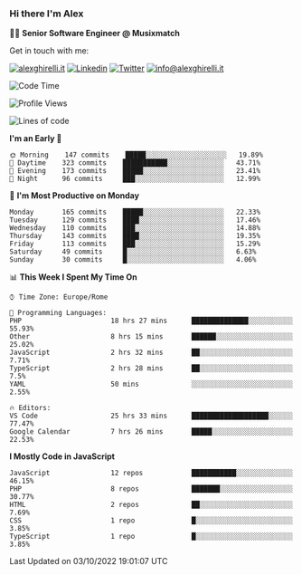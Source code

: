 ### Hi there I'm Alex

👨‍💻 __Senior Software Engineer @ Musixmatch__

Get in touch with me:

[![alexghirelli.it](https://img.shields.io/static/v1?label=alexghirelli.it&message=%20&color=red&logo=&style=flat-square&logoColor=white)](https://www.alexghirelli.it/)
[![Linkedin](https://img.shields.io/static/v1?label=Linkedin&message=%20&color=blue&logo=Linkedin&style=flat-square&logoColor=white)](https://linkedin.com/in/alexghirelli)
[![Twitter](https://img.shields.io/static/v1?label=Twitter&message=%20&color=blue&logo=Twitter&style=flat-square&logoColor=white)](https://twitter.com/alexGhirelli)
[![info@alexghirelli.it](https://img.shields.io/static/v1?label=info@alexghirelli.it&message=%20&color=red&logo=gmail&style=flat-square&logoColor=white)](mailto:info@alexghirelli.it)

<!--START_SECTION:waka-->
![Code Time](http://img.shields.io/badge/Code%20Time-7%2C017%20hrs%2011%20mins-blue)

![Profile Views](http://img.shields.io/badge/Profile%20Views-102-blue)

![Lines of code](https://img.shields.io/badge/From%20Hello%20World%20I%27ve%20Written-787%20Thousand%20lines%20of%20code-blue)

**I'm an Early 🐤** 

```text
🌞 Morning    147 commits    █████░░░░░░░░░░░░░░░░░░░░   19.89% 
🌆 Daytime    323 commits    ███████████░░░░░░░░░░░░░░   43.71% 
🌃 Evening    173 commits    █████░░░░░░░░░░░░░░░░░░░░   23.41% 
🌙 Night      96 commits     ███░░░░░░░░░░░░░░░░░░░░░░   12.99%

```
📅 **I'm Most Productive on Monday** 

```text
Monday       165 commits    █████░░░░░░░░░░░░░░░░░░░░   22.33% 
Tuesday      129 commits    ████░░░░░░░░░░░░░░░░░░░░░   17.46% 
Wednesday    110 commits    ███░░░░░░░░░░░░░░░░░░░░░░   14.88% 
Thursday     143 commits    ████░░░░░░░░░░░░░░░░░░░░░   19.35% 
Friday       113 commits    ███░░░░░░░░░░░░░░░░░░░░░░   15.29% 
Saturday     49 commits     █░░░░░░░░░░░░░░░░░░░░░░░░   6.63% 
Sunday       30 commits     █░░░░░░░░░░░░░░░░░░░░░░░░   4.06%

```


📊 **This Week I Spent My Time On** 

```text
⌚︎ Time Zone: Europe/Rome

💬 Programming Languages: 
PHP                      18 hrs 27 mins      ██████████████░░░░░░░░░░░   55.93% 
Other                    8 hrs 15 mins       ██████░░░░░░░░░░░░░░░░░░░   25.02% 
JavaScript               2 hrs 32 mins       ██░░░░░░░░░░░░░░░░░░░░░░░   7.71% 
TypeScript               2 hrs 28 mins       ██░░░░░░░░░░░░░░░░░░░░░░░   7.5% 
YAML                     50 mins             ░░░░░░░░░░░░░░░░░░░░░░░░░   2.55%

🔥 Editors: 
VS Code                  25 hrs 33 mins      ███████████████████░░░░░░   77.47% 
Google Calendar          7 hrs 26 mins       █████░░░░░░░░░░░░░░░░░░░░   22.53%

```

**I Mostly Code in JavaScript** 

```text
JavaScript               12 repos            ███████████░░░░░░░░░░░░░░   46.15% 
PHP                      8 repos             ███████░░░░░░░░░░░░░░░░░░   30.77% 
HTML                     2 repos             ██░░░░░░░░░░░░░░░░░░░░░░░   7.69% 
CSS                      1 repo              █░░░░░░░░░░░░░░░░░░░░░░░░   3.85% 
TypeScript               1 repo              █░░░░░░░░░░░░░░░░░░░░░░░░   3.85%

```



 Last Updated on 03/10/2022 19:01:07 UTC
<!--END_SECTION:waka-->
